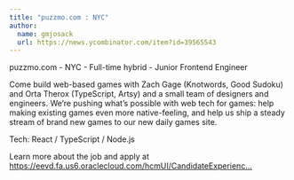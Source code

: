 ```yaml
---
title: "puzzmo.com : NYC"
author:
  name: gmjosack
  url: https://news.ycombinator.com/item?id=39565543
---
```

puzzmo.com - NYC - Full-time hybrid - Junior Frontend Engineer

Come build web-based games with Zach Gage (Knotwords, Good Sudoku) and Orta Therox (TypeScript, Artsy) and a small team of designers and engineers. We’re pushing what’s possible with web tech for games: help making existing games even more native-feeling, and help us ship a steady stream of brand new games to our new daily games site.

Tech: React &#x2F; TypeScript &#x2F; Node.js

Learn more about the job and apply at <a href="https:&#x2F;&#x2F;eevd.fa.us6.oraclecloud.com&#x2F;hcmUI&#x2F;CandidateExperience&#x2F;en&#x2F;sites&#x2F;CX_15&#x2F;job&#x2F;2021646&#x2F;?utm_medium=jobshare" rel="nofollow">https:&#x2F;&#x2F;eevd.fa.us6.oraclecloud.com&#x2F;hcmUI&#x2F;CandidateExperienc...</a>
